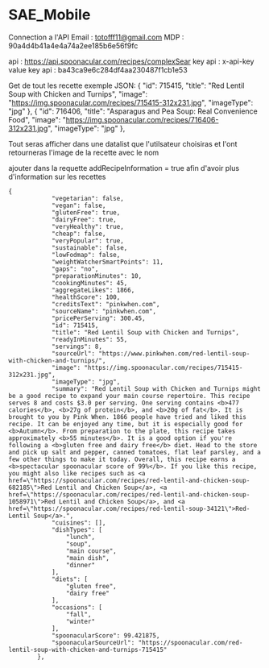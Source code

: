 # SAE_Mobile

Connection a l'API
Email : totofff11@gmail.com
MDP : 90a4d4b41a4e4a74a2ee185b6e56f9fc

api : https://api.spoonacular.com/recipes/complexSear
key api : x-api-key
value key api : ba43ca9e6c284df4aa230487f1cb1e53

Get de tout les recette exemple JSON:
 	{
            "id": 715415,
            "title": "Red Lentil Soup with Chicken and Turnips",
            "image": "https://img.spoonacular.com/recipes/715415-312x231.jpg",
            "imageType": "jpg"
        },
        {
            "id": 716406,
            "title": "Asparagus and Pea Soup: Real Convenience Food",
            "image": "https://img.spoonacular.com/recipes/716406-312x231.jpg",
            "imageType": "jpg"
        },
        
Tout seras afficher dans une datalist que l'utilsateur choisiras et l'ont retourneras l'image de la recette avec le nom

ajouter dans la requette addRecipeInformation = true afin d'avoir plus d'information sur les recettes
```
{
            "vegetarian": false,
            "vegan": false,
            "glutenFree": true,
            "dairyFree": true,
            "veryHealthy": true,
            "cheap": false,
            "veryPopular": true,
            "sustainable": false,
            "lowFodmap": false,
            "weightWatcherSmartPoints": 11,
            "gaps": "no",
            "preparationMinutes": 10,
            "cookingMinutes": 45,
            "aggregateLikes": 1866,
            "healthScore": 100,
            "creditsText": "pinkwhen.com",
            "sourceName": "pinkwhen.com",
            "pricePerServing": 300.45,
            "id": 715415,
            "title": "Red Lentil Soup with Chicken and Turnips",
            "readyInMinutes": 55,
            "servings": 8,
            "sourceUrl": "https://www.pinkwhen.com/red-lentil-soup-with-chicken-and-turnips/",
            "image": "https://img.spoonacular.com/recipes/715415-312x231.jpg",
            "imageType": "jpg",
            "summary": "Red Lentil Soup with Chicken and Turnips might be a good recipe to expand your main course repertoire. This recipe serves 8 and costs $3.0 per serving. One serving contains <b>477 calories</b>, <b>27g of protein</b>, and <b>20g of fat</b>. It is brought to you by Pink When. 1866 people have tried and liked this recipe. It can be enjoyed any time, but it is especially good for <b>Autumn</b>. From preparation to the plate, this recipe takes approximately <b>55 minutes</b>. It is a good option if you're following a <b>gluten free and dairy free</b> diet. Head to the store and pick up salt and pepper, canned tomatoes, flat leaf parsley, and a few other things to make it today. Overall, this recipe earns a <b>spectacular spoonacular score of 99%</b>. If you like this recipe, you might also like recipes such as <a href=\"https://spoonacular.com/recipes/red-lentil-and-chicken-soup-682185\">Red Lentil and Chicken Soup</a>, <a href=\"https://spoonacular.com/recipes/red-lentil-and-chicken-soup-1058971\">Red Lentil and Chicken Soup</a>, and <a href=\"https://spoonacular.com/recipes/red-lentil-soup-34121\">Red-Lentil Soup</a>.",
            "cuisines": [],
            "dishTypes": [
                "lunch",
                "soup",
                "main course",
                "main dish",
                "dinner"
            ],
            "diets": [
                "gluten free",
                "dairy free"
            ],
            "occasions": [
                "fall",
                "winter"
            ],
            "spoonacularScore": 99.421875,
            "spoonacularSourceUrl": "https://spoonacular.com/red-lentil-soup-with-chicken-and-turnips-715415"
        },
```


